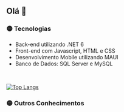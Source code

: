 ## Olá 👋

### :yellow_circle: Tecnologias

<ul>
  <li>Back-end utilizando .NET 6</li>
  <li>Front-end com Javascript, HTML e CSS</li>
  <li>Desenvolvimento Mobile utilizando MAUI</li>
  <li>Banco de Dados: SQL Server e MySQL</li>
</ul>
<br>

[![Top Langs](https://github-readme-stats.vercel.app/api/top-langs/?username=lucasdecardoso&theme=transparent&title_color=ffff00&custom_title=Linguagens%20Mais%20Utilizadas)](https://github.com/anuraghazra/github-readme-stats)

### :yellow_circle: Outros Conhecimentos

<br>
<br>




<!--

**lucasdecardoso/lucasdecardoso** is a ✨ _special_ ✨ repository because its `README.md` (this file) appears on your GitHub profile.

Here are some ideas to get you started:

- 🔭 I’m currently working on ...
- 🌱 I’m currently learning ...
- 👯 I’m looking to collaborate on ...
- 🤔 I’m looking for help with ...
- 💬 Ask me about ...
- 📫 How to reach me: ...
- 😄 Pronouns: ...
- ⚡ Fun fact: ...
-->
